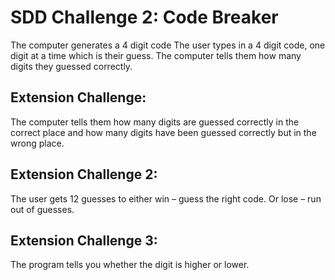 # SDD Challenge 2: Code Breaker 
The computer generates a 4 digit code
The user types in a 4 digit code, one digit at a time which is their guess.
The computer tells them how many digits they guessed correctly.

## Extension Challenge: 
The computer tells them how many digits are guessed correctly in the correct place and how many digits have been guessed correctly but in the wrong place.

## Extension Challenge 2:
The user gets 12 guesses to either win – guess the right code. Or lose – run out of guesses. 

## Extension Challenge 3:
The program tells you whether the digit is higher or lower.